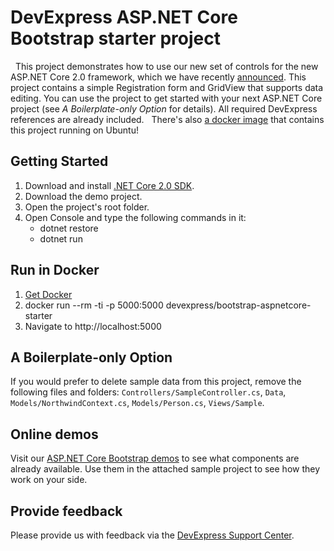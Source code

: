 # DevExpress ASP.NET Core Bootstrap starter project
 
This project demonstrates how to use our new set of controls for the new ASP.NET Core 2.0 framework, which we have recently [announced](https://community.devexpress.com/blogs/aspnet/archive/2017/09/26/new-bootstrap-controls-for-asp-net-core-2-0-alpha-release-will-you-help-us-test-them-please.aspx). This project contains a simple Registration form and GridView that supports data editing. You can use the project to get started with your next ASP.NET Core project (see *A Boilerplate-only Option* for details). All required DevExpress references are already included. 
 
There's also [a docker image](https://hub.docker.com/r/devexpress/bootstrap-aspnetcore-starter) that contains this project running on Ubuntu!
 
 
## Getting Started
1. Download and install [.NET Core 2.0 SDK](https://www.microsoft.com/net/download/core).
2. Download the demo project. 
3. Open the project's root folder.
4. Open Console and type the following commands in it:
   - dotnet restore
   - dotnet run
 
## Run in Docker 
1. [Get Docker](https://docs.docker.com/engine/installation/)
2. docker run --rm -ti -p 5000:5000 devexpress/bootstrap-aspnetcore-starter
3. Navigate to http://localhost:5000
 
## A Boilerplate-only Option 
If you would prefer to delete sample data from this project, remove the following files and folders: `Controllers/SampleController.cs`, `Data`, `Models/NorthwindContext.cs`, `Models/Person.cs`, `Views/Sample`.
 
## Online demos 
Visit our [ASP.NET Core Bootstrap demos](https://demos.devexpress.com/aspnetcore-bootstrap) to see what components are already available. Use them in the attached sample project to see how they work on your side. 
 
## Provide feedback 
Please provide us with feedback via the [DevExpress Support Center](https://www.devexpress.com/Support/Center/Question/Create).
 
